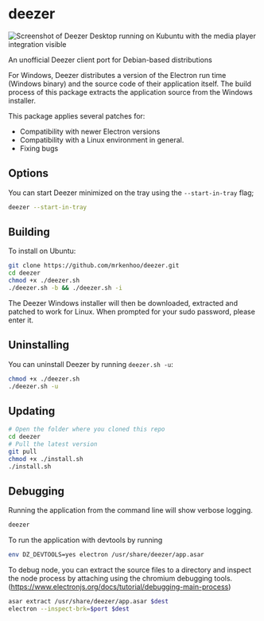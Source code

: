 # deezer

![Screenshot of Deezer Desktop running on Kubuntu with the media player integration visible](screenshot.png)

An unofficial Deezer client port for Debian-based distributions

For Windows, Deezer distributes a version of the Electron run time (Windows binary) and the source code of their application itself. The build process of this package extracts the application source from the Windows installer.

This package applies several patches for:

- Compatibility with newer Electron versions
- Compatibility with a Linux environment in general.
- Fixing bugs

## Options

You can start Deezer minimized on the tray using the `--start-in-tray` flag;

```bash
deezer --start-in-tray
```

## Building

To install on Ubuntu:

```bash
git clone https://github.com/mrkenhoo/deezer.git
cd deezer
chmod +x ./deezer.sh
./deezer.sh -b && ./deezer.sh -i
```

The Deezer Windows installer will then be downloaded, extracted and patched to work for Linux. When prompted for your sudo password, please enter it.

## Uninstalling

You can uninstall Deezer by running `deezer.sh -u`:

```bash
chmod +x ./deezer.sh
./deezer.sh -u
```

## Updating

```bash
# Open the folder where you cloned this repo
cd deezer
# Pull the latest version
git pull
chmod +x ./install.sh
./install.sh
```

## Debugging

Running the application from the command line will show verbose logging.

```bash
deezer
```

To run the application with devtools by running

```bash
env DZ_DEVTOOLS=yes electron /usr/share/deezer/app.asar
```

To debug node, you can extract the source files to a directory and inspect the node process by attaching using the chromium debugging tools. (<https://www.electronjs.org/docs/tutorial/debugging-main-process>)

```bash
asar extract /usr/share/deezer/app.asar $dest
electron --inspect-brk=$port $dest
```
